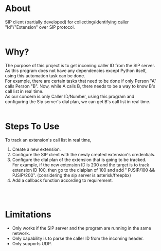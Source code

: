 # About
 SIP client (partially developed) for collecting/identifying caller "Id"/"Extension" over SIP protocol.
<br>
<br>

# Why?
The purpose of this project is to get incoming caller ID from the SIP server. As this program does not have any dependencies except Python itself, using this automation task can be done.
<br>
For example, there are certain tasks that need to be done if only Person "A" calls Person "B". Now, while A calls B, there needs to be a way to know B's call list in real time.
<br>
As our concern is only Caller ID/Number, using this program and configuring the Sip server's dial plan, we can get B's call list in real time.
<br>
<br>

# Steps To Use
To track an extension's call list in real time,
<ol>
<li>Create a new extension.</li>
<li>Configure the SIP client with the newly created extension's credentials.</li>
<li>Configure the dial plan of the extension that is going to be tracked.
<br>
For example, if the new extension ID is 200 and the target is to track extension ID 100, then go to the dialplan of 100 and add "
PJSIP/100 && PJSIP/200". (considering the sip server is asterisk/freepbx)</li>
<li>Add a callback function according to requirement.</li>
</ol>
<br>
<br>

# Limitations
<ul>
<li>Only works if the SIP server and the program are running in the same network.</li>
<li>Only capability is to parse the caller ID from the incoming header.</li>
<li>Only supports UDP.</li>
</ul>
<br>
<br>